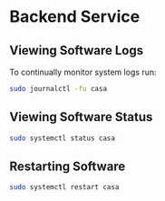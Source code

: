 # Backend Service

## Viewing Software Logs
To continually monitor system logs run:
```sh
sudo journalctl -fu casa
```

## Viewing Software Status
```sh
sudo systemctl status casa
```

## Restarting Software
```sh
sudo systemctl restart casa
```